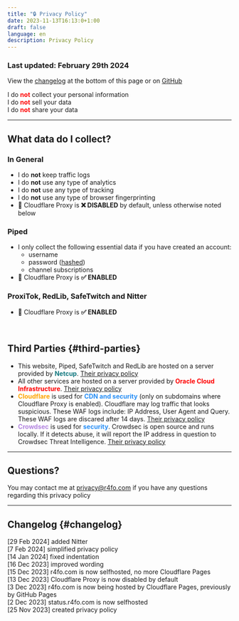 ```yaml
---
title: "🔒 Privacy Policy"
date: 2023-11-13T16:13:0+1:00
draft: false
language: en
description: Privacy Policy
---
```


### Last updated: February 29th 2024
View the [changelog](#changelog) at the bottom of this page or on [GitHub](https://github.com/r2fo/r4fo.com/commits/main/content/privacypolicy.md)

<p class="mb-8 font-light text-white-500 dark:text-white-400 sm:text-xl">
    I do <strong style="color: red;">not</strong> collect your personal information<br>
    I do <strong style="color: red;">not</strong> sell your data<br>
    I do <strong style="color: red;">not</strong> share your data<br>
</p>
<hr>

## What data do I collect?

### In General
- I do **not** keep traffic logs
- I do **not** use any type of analytics
- I do **not** use any type of tracking
- I do **not** use any type of browser fingerprinting
- 🔄 Cloudflare Proxy is **❌ DISABLED** by default, unless otherwise noted below

### Piped
- I only collect the following essential data if you have created an account:
    - username
    - password (<a href="https://wikiless.r4fo.com/wiki/Cryptographic_hash_function#:~:text=A%20common%20use%20of%20hashes,in%20a%20file%20or%20database">hashed</a>)
    - channel subscriptions
- 🔄 Cloudflare Proxy is **✅ ENABLED**

### ProxiTok, RedLib, SafeTwitch and Nitter
- 🔄 Cloudflare Proxy is **✅ ENABLED**

<br>

## Third Parties {#third-parties}
- This website, Piped, SafeTwitch and RedLib are hosted on a server provided by <strong style="color: hsl(184,73%,29%);">Netcup</strong>. [Their privacy policy](https://www.netcup.eu/kontakt/datenschutzerklaerung.php)
- All other services are hosted on a server provided by <strong style="color: red;">Oracle Cloud Infrastructure</strong>. [Their privacy policy](https://www.oracle.com/legal/privacy/services-privacy-policy.html)
- <strong style="color: orange;">Cloudflare</strong> is used for <strong style="color: hsl(210, 92%, 56%);">CDN and security</strong> (only on subdomains where Cloudflare Proxy is enabled). Cloudflare may log traffic that looks suspicious. These WAF logs include: IP Address, User Agent and Query. These WAF logs are discared after 14 days. [Their privacy policy](https://www.cloudflare.com/privacypolicy/)
- <strong style="color: hsl(270, 60%, 70%);">Crowdsec</strong> is used for <strong style="color: hsl(210, 92%, 56%);">security</strong>. Crowdsec is open source and runs locally. If it detects abuse, it will report the IP address in question to Crowdsec Threat Intelligence. [Their privacy policy](https://www.crowdsec.net/privacy-policy)

<hr>

## Questions?
You may contact me at privacy@r4fo.com if you have any questions regarding this privacy policy

<hr>

## Changelog {#changelog}
[29 Feb 2024] added Nitter <br>
[7 Feb 2024] simplified privacy policy <br>
[14 Jan 2024] fixed indentation <br>
[16 Dec 2023] improved wording <br>
[15 Dec 2023] r4fo.com is now selfhosted, no more Cloudflare Pages <br>
[13 Dec 2023] Cloudflare Proxy is now disabled by default <br>
[3 Dec 2023] r4fo.com is now being hosted by Cloudflare Pages, previously by GitHub Pages <br>
[2 Dec 2023] status.r4fo.com is now selfhosted <br>
[25 Nov 2023] created privacy policy